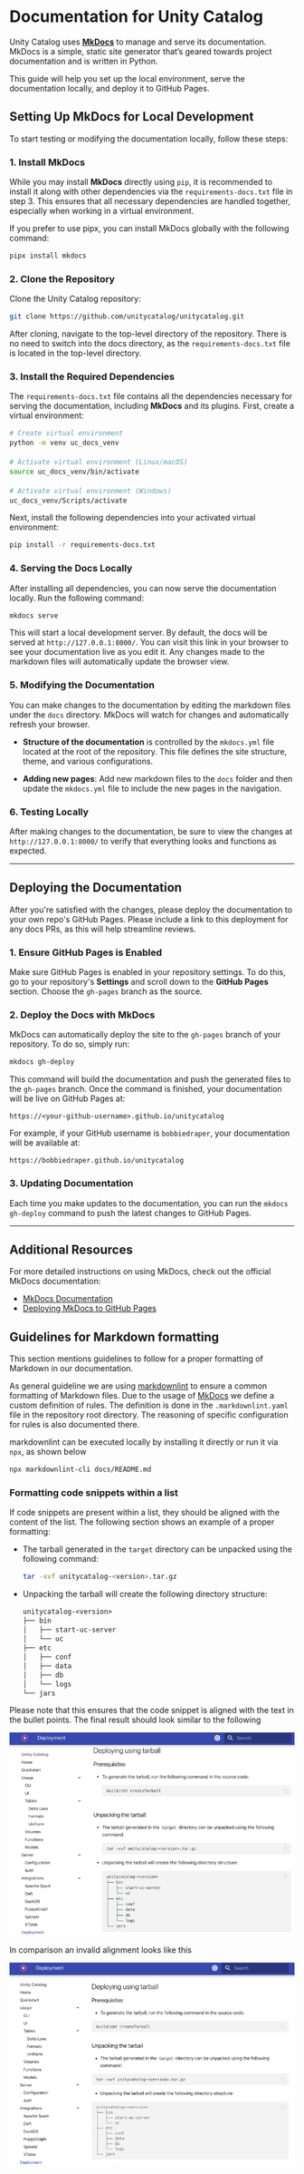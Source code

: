 # Documentation for Unity Catalog

Unity Catalog uses [**MkDocs**](https://www.mkdocs.org/) to manage and serve its documentation. MkDocs is a simple, static site generator that’s geared towards project documentation and is written in Python.

This guide will help you set up the local environment, serve the documentation locally, and deploy it to GitHub Pages.

## Setting Up MkDocs for Local Development

To start testing or modifying the documentation locally, follow these steps:

### 1. Install MkDocs

While you may install **MkDocs** directly using `pip`, it is recommended to install it along with other dependencies via the `requirements-docs.txt` file in step 3.
This ensures that all necessary dependencies are handled together, especially when working in a virtual environment.

If you prefer to use pipx, you can install MkDocs globally with the following command:

```sh
pipx install mkdocs
```

### 2. Clone the Repository

Clone the Unity Catalog repository:

```sh
git clone https://github.com/unitycatalog/unitycatalog.git
```

After cloning, navigate to the top-level directory of the repository. There is no need to switch into the docs directory, as the `requirements-docs.txt` file is located in the top-level directory.

### 3. Install the Required Dependencies

The `requirements-docs.txt` file contains all the dependencies necessary for serving the documentation, including **MkDocs** and its plugins. First, create a virtual environment:

```sh
# Create virtual environment
python -m venv uc_docs_venv

# Activate virtual environment (Linux/macOS)
source uc_docs_venv/bin/activate

# Activate virtual environment (Windows)
uc_docs_venv/Scripts/activate
```

Next, install the following dependencies into your activated virtual environment:

```sh
pip install -r requirements-docs.txt
```

### 4. Serving the Docs Locally

After installing all dependencies, you can now serve the documentation locally. Run the following command:

```sh
mkdocs serve
```

This will start a local development server. By default, the docs will be served at `http://127.0.0.1:8000/`. You can visit this link in your browser to see your documentation live as you edit it. Any changes made to the markdown files will automatically update the browser view.

### 5. Modifying the Documentation

You can make changes to the documentation by editing the markdown files under the `docs` directory. MkDocs will watch for changes and automatically refresh your browser.

- **Structure of the documentation** is controlled by the `mkdocs.yml` file located at the root of the repository. This file defines the site structure, theme, and various configurations.
  
- **Adding new pages**: Add new markdown files to the `docs` folder and then update the `mkdocs.yml` file to include the new pages in the navigation.

### 6. Testing Locally

After making changes to the documentation, be sure to view the changes at `http://127.0.0.1:8000/` to verify that everything looks and functions as expected.

---

## Deploying the Documentation

After you're satisfied with the changes, please deploy the documentation to your own repo's GitHub Pages. Please include a link to this deployment for any docs PRs, as this will help streamline reviews.

### 1. Ensure GitHub Pages is Enabled

Make sure GitHub Pages is enabled in your repository settings. To do this, go to your repository's **Settings** and scroll down to the **GitHub Pages** section. Choose the `gh-pages` branch as the source.

### 2. Deploy the Docs with MkDocs

MkDocs can automatically deploy the site to the `gh-pages` branch of your repository. To do so, simply run:

```sh
mkdocs gh-deploy
```

This command will build the documentation and push the generated files to the `gh-pages` branch. Once the command is finished, your documentation will be live on GitHub Pages at:

```console
https://<your-github-username>.github.io/unitycatalog
```

For example, if your GitHub username is `bobbiedraper`, your documentation will be available at:

```console
https://bobbiedraper.github.io/unitycatalog
```

### 3. Updating Documentation

Each time you make updates to the documentation, you can run the `mkdocs gh-deploy` command to push the latest changes to GitHub Pages.

---

## Additional Resources

For more detailed instructions on using MkDocs, check out the official MkDocs documentation:

- [MkDocs Documentation](https://www.mkdocs.org/)
- [Deploying MkDocs to GitHub Pages](https://www.mkdocs.org/user-guide/deploying-your-docs/#github-pages)

## Guidelines for Markdown formatting

This section mentions guidelines to follow for a proper formatting of Markdown in our documentation.

As general guideline we are using [markdownlint](https://github.com/DavidAnson/markdownlint) to ensure a common
formatting of Markdown files. Due to the usage of [MkDocs](https://www.mkdocs.org/) we define a custom definition of
rules. The definition is done in the `.markdownlint.yaml` file in the repository root directory. The reasoning of
specific configuration for rules is also documented there.

markdownlint can be executed locally by installing it directly or run it via `npx`, as shown below

```sh
npx markdownlint-cli docs/README.md
```

### Formatting code snippets within a list

If code snippets are present within a list, they should be aligned with the content of the list. The following section
shows an example of a proper formatting:

- The tarball generated in the `target` directory can be unpacked using the following command:

    ```sh
    tar -xvf unitycatalog-<version>.tar.gz
    ```

- Unpacking the tarball will create the following directory structure:

    ```console
    unitycatalog-<version>
    ├── bin
    │   ├── start-uc-server
    │   └── uc
    ├── etc
    │   ├── conf
    │   ├── data
    │   ├── db
    │   └── logs
    └── jars
    ```

Please note that this ensures that the code snippet is aligned with the text in the bullet points. The final result
should look similar to the following

![Markdown code snippet alignment in a list](./assets/images/markdown-code-snippet-list-aligned.png)

In comparison an invalid alignment looks like this

![Markdown code snippet wrong alignment in a list](./assets/images/markdown-code-snippet-list-unaligned.png)
